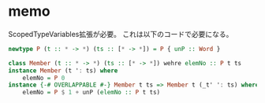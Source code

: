 memo
====

ScopedTypeVariables拡張が必要。
これは以下のコードで必要になる。

```hs
newtype P (t :: * -> *) (ts :: [* -> *]) = P { unP :: Word }

class Member (t :: * -> *) (ts :: [* -> *]) wehre elemNo :: P t ts
instance Member (t ': ts) where
	elemNo = P 0
instance {-# OVERLAPPABLE #-} Member t ts => Member t (_t' ': ts) where
	elemNo = P $ 1 + unP (elemNo :: P t ts)
```
